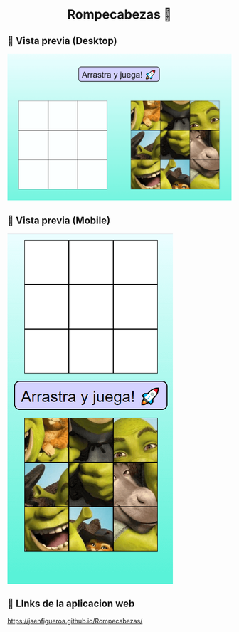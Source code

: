 
# <div align="center" font-size='30rem'>Rompecabezas 🚀</div> 

## 🔗 Vista previa (Desktop)

![App Screenshot](./assets/capturas/desktop.png)

## 🔗 Vista previa (Mobile)
![App Screenshot](./assets/capturas/mobile.png)

## 🔗 LInks de la aplicacion web

https://jaenfigueroa.github.io/Rompecabezas/
